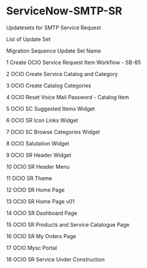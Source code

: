 # ServiceNow-SMTP-SR
Updatesets for SMTP Service Request 


 
 
 
  List
  of Update Set
 
 
  Migration
  Sequence
  Update Set Name
 
 
  1
  Create OCIO Service
  Request Item Workflow - SB-85
 
 
  2
  OCIO Create Service
  Catalog and Category
 
 
  3
  OCIO Create Catalog
  Categories
 
 
  4
  OCIO Reset Voice Mail
  Password - Catalog Item
 
 
  5
  OCIO SC Suggested
  Items Widget
 
 
  6
  OCIO SR Icon Links
  Widget
 
 
  7
  OCIO SC Browse
  Categories Widget
 
 
  8
  OCIO Salutation
  Widget
 
 
  9
  OCIO SR Header Widget
 
 
  10
  OCIO SR Header Menu
 
 
  11
  OCIO SR Theme
 
 
  12
  OCIO SR Home Page
 
 
  13
  OCIO SR Home Page v01
 
 
  14
  OCIO SR Dashboard
  Page
 
 
  15
  OCIO SR Products and
  Service Catalogue Page
 
 
  16
  OCIO SR My Orders
  Page
 
 
  17
  OCIO  Mysc Portal
 
 
   
   
 
 
  18
  OCIO  SR Service Under Construction
 


